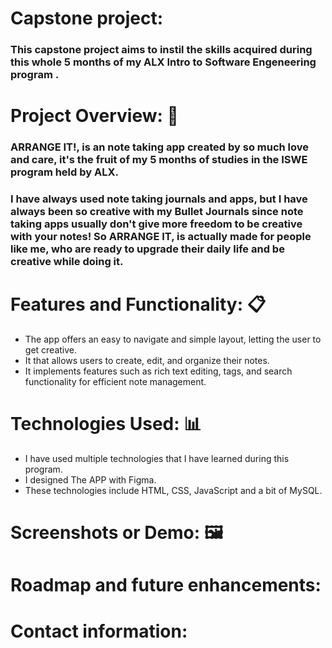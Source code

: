 # Capstone project:
### This capstone project aims to instil the skills acquired during this whole 5 months of my ALX Intro to Software Engeneering program .

# Project Overview: :page_with_curl:
### ARRANGE IT!, is an note taking app created by so much love and care, it's the fruit of my 5 months of studies in the ISWE program held by ALX.
###  I have always used note taking journals and apps, but I have always been so creative with my Bullet Journals since note taking apps usually don't give more freedom to be creative with your notes! So ARRANGE IT, is actually made for people like me, who are ready to upgrade their daily life and be creative while doing it.

# Features and Functionality: :clipboard:
+ The app offers an easy to navigate and simple layout, letting the user to get creative.
+ It that allows users to create, edit, and organize their notes.
+ It implements features such as rich text editing, tags, and search functionality for efficient note management.

# Technologies Used: :bar_chart:
+ I have used multiple technologies that I have learned during this program.
+ I designed The APP with Figma.
+ These technologies include HTML, CSS, JavaScript and a bit of MySQL.

# Screenshots or Demo: :framed_picture:




# Roadmap and future enhancements:






# Contact information:









